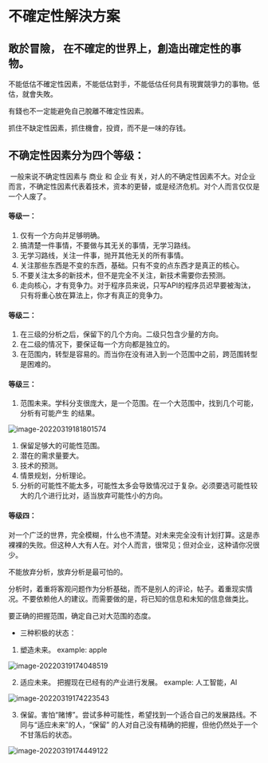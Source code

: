# 不確定性解決方案

## 敢於冒險， 在不確定的世界上，創造出確定性的事物。



不能低估不確定性因素，不能低估對手，不能低估任何具有現實競爭力的事物。低估，就會失敗。  

有錢也不一定能避免自己脫離不確定性因素。

抓住不缺定性因素，抓住機會，投資，而不是一味的存钱。


## 不确定性因素分为四个等级：

​		一般来说不确定性因素与 商业 和 企业 有关，对人的不确定性因素不大。对企业而言，不确定性因素代表着技术，资本的更替，或是经济危机。对个人而言仅仅是一个人废了。

#### 等级一：  

1. 仅有一个方向并足够明确。
2. 搞清楚一件事情，不要做与其无关的事情，无学习路线。
3. 无学习路线，关注一件事，抛开其他无关的所有事情。
4. 关注那些东西是不变的东西，基础。只有不变的点东西才是真正的核心。
5. 不要关注太多的新技术，但不是完全不关注，新技术需要你去预测。   
6. 走向核心，才有竞争力。对于程序员来说，只写API的程序员迟早要被淘汰，只有将重心放在算法上，你才有真正的竞争力。

#### 等级二：

1. 在三级的分析之后，保留下的几个方向。二级只包含少量的方向。
2. 在二级的情况下，要保证每一个方向都是独立的。
3. 在范围内，转型是容易的。而当你在没有进入到一个范围中之前，跨范围转型是困难的。



#### 等级三：

1. 范围未来。学科分支很庞大，是一个范围。在一个大范围中，找到几个可能，分析有可能产生 的结果。

![image-20220319181801574](C:\Users\1\AppData\Roaming\Typora\typora-user-images\image-20220319181801574.png)

1. 保留足够大的可能性范围。
2. 潜在的需求量要大。
3. 技术的预测。
4. 情景规划，分析理论。
5. 分析的可能性不能太多，可能性太多会导致情况过于复杂。必须要选可能性较大的几个进行比对，适当放弃可能性小的方向。



#### **等级四**：

对一个广泛的世界，完全模糊，什么也不清楚。对未来完全没有计划打算。这是赤裸裸的失败。但这种人大有人在。对个人而言，很常见；但对企业，这种请你况很少。      

不能放弃分析，放弃分析是最可怕的。

分析时，着重将客观问题作为分析基础，而不是别人的评论，帖子。着重现实情况。不要依赖他人的建议。而需要做的是，将已知的信息和未知的信息做类比。

要正确的把握范围，确定自己对大范围的态度。

- 三种积极的状态：

1. 塑造未来。 example:  apple

![image-20220319174048519](C:\Users\1\AppData\Roaming\Typora\typora-user-images\image-20220319174048519.png)

2. 适应未来。 把握现在已经有的产业进行发展。   example: 人工智能，AI 

![image-20220319174223543](C:\Users\1\AppData\Roaming\Typora\typora-user-images\image-20220319174223543.png)

3. 保留。害怕“赌博”。尝试多种可能性，希望找到一个适合自己的发展路线。不同与“适应未来”的人，“保留” 的人对自己没有精确的把握，但他仍然处于一个不甘落后的状态。

![image-20220319174449122](C:\Users\1\AppData\Roaming\Typora\typora-user-images\image-20220319174449122.png)






